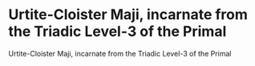 # Urtite-Cloister Maji, incarnate from the Triadic Level-3 of the Primal

Urtite-Cloister Maji, incarnate from the Triadic Level-3 of the Primal